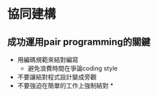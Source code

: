 # 協同建構
## 成功運用pair programming的關鍵
* 用編碼規範來結對編寫
	* 避免浪費時間在爭論coding style
* 不要讓結對程式設計變成旁觀
* 不要強迫在簡單的工作上強制結對
	* 
<!--stackedit_data:
eyJoaXN0b3J5IjpbMTIxMDAzNDk1MSwxMjY2MDI4ODIxXX0=
-->
